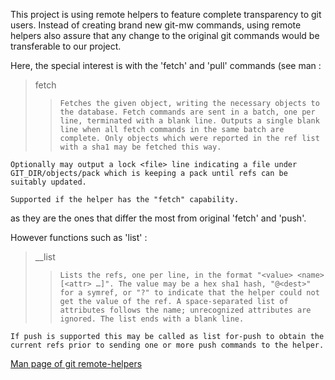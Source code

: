 This project is using remote helpers to feature complete transparency to git users. Instead of creating brand new git-mw commands, using remote helpers also assure that any change to the original git commands would be transferable to our project.

Here, the special interest is with the 'fetch' and 'pull' commands (see man :

>   fetch <sha1> <name>
> >     Fetches the given object, writing the necessary objects to the database. Fetch commands are sent in a batch, one per line, terminated with a blank line. Outputs a single blank line when all fetch commands in the same batch are complete. Only objects which were reported in the ref list with a sha1 may be fetched this way.
    Optionally may output a lock <file> line indicating a file under GIT_DIR/objects/pack which is keeping a pack until refs can be suitably updated.

    Supported if the helper has the "fetch" capability.


as they are the ones that differ the most from original 'fetch' and 'push'. 

However functions such as 'list' :

> __list
> >     Lists the refs, one per line, in the format "<value> <name> [<attr> …]". The value may be a hex sha1 hash, "@<dest>" for a symref, or "?" to indicate that the helper could not get the value of the ref. A space-separated list of attributes follows the name; unrecognized attributes are ignored. The list ends with a blank line.
    If push is supported this may be called as list for-push to obtain the current refs prior to sending one or more push commands to the helper.
 


[Man page of git remote-helpers](http://www.kernel.org/pub/software/scm/git/docs/git-remote-helpers.html)